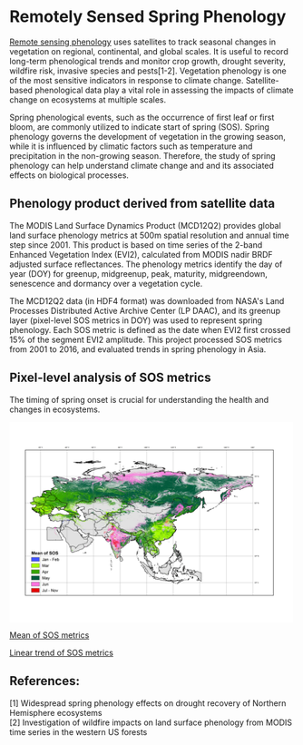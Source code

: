 # Remotely Sensed Spring Phenology
[Remote sensing phenology](https://www.usgs.gov/special-topics/remote-sensing-phenology/science/remote-sensing-phenology) uses satellites to track seasonal changes in vegetation on regional, continental, and global scales. It is useful to record long-term phenological trends and monitor crop growth, drought severity, wildfire risk, invasive species and pests[1-2]. Vegetation phenology is one of the most sensitive indicators in response to climate change. Satellite-based phenological data play a vital role in assessing the impacts of climate change on ecosystems at multiple scales. 

Spring phenological events, such as the occurrence of first leaf or first bloom, are commonly utilized to indicate start of spring (SOS). Spring phenology governs the development of vegetation in the growing season, while it is influenced by climatic factors such as temperature and precipitation in the non-growing season. Therefore, the study of spring phenology can help understand climate change and and its associated effects on biological processes.

## Phenology product derived from satellite data
The MODIS Land Surface Dynamics Product (MCD12Q2) provides global land surface phenology metrics at 500m spatial resolution and annual time step since 2001. This product is based on time series of the 2-band Enhanced Vegetation Index (EVI2), calculated from MODIS nadir BRDF adjusted surface reflectances. The phenology metrics identify the day of year (DOY) for greenup, midgreenup, peak, maturity, midgreendown, senescence and dormancy over a vegetation cycle. 

The MCD12Q2 data (in HDF4 format) was downloaded from NASA's Land Processes Distributed Active Archive Center (LP DAAC), and its greenup layer (pixel-level SOS metrics in DOY) was used to represent spring phenology. Each SOS metric is defined as the date when EVI2 first crossed 15% of the segment EVI2 amplitude. This project processed SOS metrics from 2001 to 2016, and evaluated trends in spring phenology in Asia.

## Pixel-level analysis of SOS metrics
The timing of spring onset is crucial for understanding the health and changes in ecosystems.

<img src="./Mean%20of%20SOS.png" 
     align="center" 
     width="500" />

[Mean of SOS metrics](https://github.com/yan-055/remotely-sensed-spring-phenology/blob/master/Mean%20of%20SOS.png)

[Linear trend of SOS metrics](https://github.com/yan-055/remotely-sensed-spring-phenology/blob/master/Trend%20of%20SOS.png)


## References:
[1] Widespread spring phenology effects on drought recovery of Northern Hemisphere ecosystems \
[2] Investigation of wildfire impacts on land surface phenology from MODIS time series in the western US forests 






